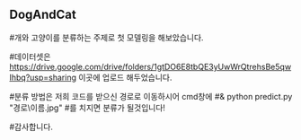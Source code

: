 ## DogAndCat

#개와 고양이를 분류하는 주제로 첫 모델링을 해보았습니다.

#데이터셋은 https://drive.google.com/drive/folders/1gtDO6E8tbQE3yUwWrQtrehsBe5qwIhbq?usp=sharing 이곳에 업로드 해두었습니다.

#분류 방법은 저희 코드를 받으신 경로로 이동하시어 cmd창에 
#& python predict.py  "경로\이름.jpg" 
#를 치지면 분류가 될것입니다!

#감사합니다.

